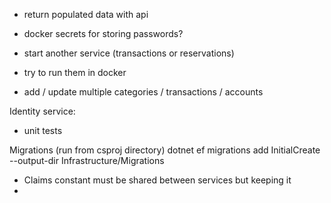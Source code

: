 * return populated data with api
* docker secrets for storing passwords?
* start another service (transactions or reservations)
* try to run them in docker 


* add / update multiple categories / transactions / accounts

Identity service:
* unit tests


Migrations (run from csproj directory)
dotnet ef migrations add InitialCreate --output-dir Infrastructure/Migrations 


* Claims constant must be shared between services but keeping it 
* 


